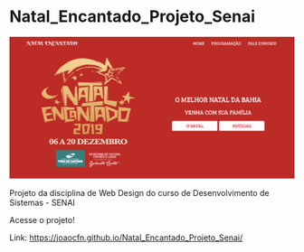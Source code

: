 # Natal_Encantado_Projeto_Senai

![Print da tela inicial](midia/natal-encantado.png?raw=true "Print do inicio da homepage")

Projeto da disciplina de Web Design do curso de Desenvolvimento de Sistemas - SENAI

Acesse o projeto!

Link: https://joaocfn.github.io/Natal_Encantado_Projeto_Senai/

